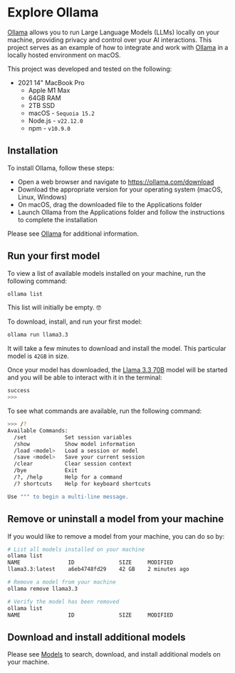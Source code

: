 # Explore Ollama

[Ollama](https://ollama.com) allows you to run Large Language Models (LLMs) locally on your machine, providing privacy and control over your AI interactions. This project serves as an example of how to integrate and work with [Ollama](https://ollama.com) in a locally hosted environment on macOS.

This project was developed and tested on the following:

- 2021 14" MacBook Pro
    - Apple M1 Max
    - 64GB RAM
    - 2TB SSD
    - macOS - `Sequoia 15.2`
    - Node.js - `v22.12.0`
    - npm - `v10.9.0`

## Installation

To install Ollama, follow these steps:

- Open a web browser and navigate to https://ollama.com/download
- Download the appropriate version for your operating system (macOS, Linux, Windows)
- On macOS, drag the downloaded file to the Applications folder
- Launch Ollama from the Applications folder and follow the instructions to complete the installation

Please see [Ollama](https://ollama.com/) for additional information.

## Run your first model

To view a list of available models installed on your machine, run the following command:

```bash
ollama list
```

This list will initially be empty. 🤓

To download, install, and run your first model:

```bash
ollama run llama3.3
```

It will take a few minutes to download and install the model. This particular model is `42GB` in size.

Once your model has downloaded, the [Llama 3.3 70B](https://ollama.com/library/llama3.3) model will be started and you will be able to interact with it in the terminal:

```bash
success 
>>> 
```

To see what commands are available, run the following command:

```bash
>>> /?
Available Commands:
  /set            Set session variables
  /show           Show model information
  /load <model>   Load a session or model
  /save <model>   Save your current session
  /clear          Clear session context
  /bye            Exit
  /?, /help       Help for a command
  /? shortcuts    Help for keyboard shortcuts

Use """ to begin a multi-line message.

```

## Remove or uninstall a model from your machine

If you would like to remove a model from your machine, you can do so by:

```bash
# List all models installed on your machine
ollama list
NAME               ID              SIZE     MODIFIED      
llama3.3:latest    a6eb4748fd29    42 GB    2 minutes ago    

# Remove a model from your machine
ollama remove llama3.3

# Verify the model has been removed
ollama list
NAME               ID              SIZE     MODIFIED      

```

## Download and install additional models

Please see [Models](https://ollama.com/search) to search, download, and install additional models on your machine.
